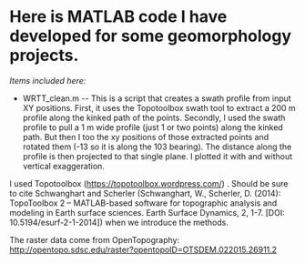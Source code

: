 # Here is MATLAB code I have developed for some geomorphology projects. 


_Items included here:_

- WRTT_clean.m -- This is a script that creates a swath profile from input XY positions. First, it uses the Topotoolbox swath tool to extract a 200 m profile along the kinked path of the points. Secondly, I used the swath profile to pull a 1 m wide profile (just 1 or two points) along the kinked path. But then I too the xy positions of those extracted points and rotated them (-13 so it is along the 103 bearing). The distance along the profile is then projected to that single plane.  I plotted it with and without vertical exaggeration.

I used Topotoolbox (https://topotoolbox.wordpress.com/) . Should be sure to cite Schwanghart and Scherler (Schwanghart, W., Scherler, D. (2014): TopoToolbox 2 – MATLAB-based software for topographic analysis and modeling in Earth surface sciences. Earth Surface Dynamics, 2, 1-7. [DOI: 10.5194/esurf-2-1-2014]) when we introduce the methods.

The raster data come from OpenTopography: http://opentopo.sdsc.edu/raster?opentopoID=OTSDEM.022015.26911.2

